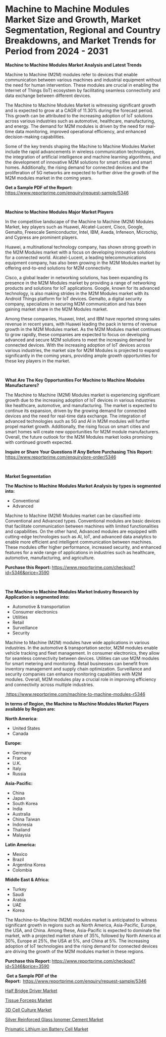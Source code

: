 <p><h1>Machine to Machine Modules Market Size and Growth, Market Segmentation, Regional and Country Breakdowns, and Market Trends for Period from 2024 -  2031</h1></p><p><strong>Machine to Machine Modules Market Analysis and Latest Trends</strong></p>
<p><p>Machine to Machine (M2M) modules refer to devices that enable communication between various machines and industrial equipment without the need for human intervention. These modules are crucial in enabling the Internet of Things (IoT) ecosystem by facilitating seamless connectivity and data exchange between different devices.</p><p>The Machine to Machine Modules Market is witnessing significant growth and is expected to grow at a CAGR of 11.30% during the forecast period. This growth can be attributed to the increasing adoption of IoT solutions across various industries such as automotive, healthcare, manufacturing, and energy. The demand for M2M modules is driven by the need for real-time data monitoring, improved operational efficiency, and enhanced decision-making capabilities.</p><p>Some of the key trends shaping the Machine to Machine Modules Market include the rapid advancements in wireless communication technologies, the integration of artificial intelligence and machine learning algorithms, and the development of innovative M2M solutions for smart cities and smart homes. Additionally, the rising demand for connected devices and the proliferation of 5G networks are expected to further drive the growth of the M2M modules market in the coming years.</p></p>
<p><strong>Get a Sample PDF of the Report:&nbsp;</strong> <a href="https://www.reportprime.com/enquiry/request-sample/5346">https://www.reportprime.com/enquiry/request-sample/5346</a></p>
<p>&nbsp;</p>
<p><strong>Machine to Machine Modules Major Market Players</strong></p>
<p><p>In the competitive landscape of the Machine to Machine (M2M) Modules Market, key players such as Huawei, Alcatel-Lucent, Cisco, Google, Gemalto, Freescale Semiconductor, Intel, IBM, Axeda, Infeneon, Microchip, and Cypress are prominent players. </p><p>Huawei, a multinational technology company, has shown strong growth in the M2M Modules market with a focus on developing innovative solutions for a connected world. Alcatel-Lucent, a leading telecommunications equipment company, has also been growing in the M2M Modules market by offering end-to-end solutions for M2M connectivity. </p><p>Cisco, a global leader in networking solutions, has been expanding its presence in the M2M Modules market by providing a range of networking products and solutions for IoT applications. Google, known for its advanced technology, is also making strides in the M2M Modules market with its Android Things platform for IoT devices. Gemalto, a digital security company, specializes in securing M2M communication and has been gaining market share in the M2M Modules market.</p><p>Among these companies, Huawei, Intel, and IBM have reported strong sales revenue in recent years, with Huawei leading the pack in terms of revenue growth in the M2M Modules market. As the M2M Modules market continues to grow rapidly, these companies are expected to focus on developing advanced and secure M2M solutions to meet the increasing demand for connected devices. With the increasing adoption of IoT devices across various industries, the market size for M2M Modules is projected to expand significantly in the coming years, providing ample growth opportunities for these key players in the market.</p></p>
<p>&nbsp;</p>
<p><strong>What Are The Key Opportunities For Machine to Machine Modules Manufacturers?</strong></p>
<p><p>The Machine to Machine (M2M) Modules market is experiencing significant growth due to the increasing adoption of IoT devices in various industries like healthcare, automotive, and manufacturing. The market is expected to continue its expansion, driven by the growing demand for connected devices and the need for real-time data exchange. The integration of advanced technologies such as 5G and AI in M2M modules will further propel market growth. Additionally, the rising focus on smart cities and smart homes will create new opportunities for M2M module manufacturers. Overall, the future outlook for the M2M Modules market looks promising with continued growth expected.</p></p>
<p><strong>Inquire or Share Your Questions If Any Before Purchasing This Report:</strong> <a href="https://www.reportprime.com/enquiry/pre-order/5346">https://www.reportprime.com/enquiry/pre-order/5346</a></p>
<p>&nbsp;</p>
<p><strong>Market Segmentation</strong></p>
<p><strong>The Machine to Machine Modules Market Analysis by types is segmented into:</strong></p>
<p><ul><li>Conventional</li><li>Advanced</li></ul></p>
<p><p>Machine to Machine (M2M) Modules market can be classified into Conventional and Advanced types. Conventional modules are basic devices that facilitate communication between machines with limited functionalities and capabilities. On the other hand, Advanced modules are equipped with cutting-edge technologies such as AI, IoT, and advanced data analytics to enable more efficient and intelligent communication between machines. These modules offer higher performance, increased security, and enhanced features for a wide range of applications in industries such as healthcare, automotive, manufacturing, and agriculture.</p></p>
<p><strong>Purchase this Report:&nbsp;</strong><a href="https://www.reportprime.com/checkout?id=5346&price=3590">https://www.reportprime.com/checkout?id=5346&price=3590</a></p>
<p>&nbsp;</p>
<p><strong>The Machine to Machine Modules Market Industry Research by Application is segmented into:</strong></p>
<p><ul><li>Automotive & transportation</li><li>Consumer electronics</li><li>Utilities</li><li>Retail</li><li>Surveillance</li><li>Security</li></ul></p>
<p><p>Machine to Machine (M2M) modules have wide applications in various industries. In the automotive & transportation sector, M2M modules enable vehicle tracking and fleet management. In consumer electronics, they allow for seamless connectivity between devices. Utilities can use M2M modules for smart metering and monitoring. Retail businesses can benefit from inventory management and supply chain optimization. Surveillance and security companies can enhance monitoring capabilities with M2M modules. Overall, M2M modules play a crucial role in improving efficiency and connectivity across multiple industries.</p></p>
<p><a href="https://www.reportprime.com/machine-to-machine-modules-r5346">&nbsp;https://www.reportprime.com/machine-to-machine-modules-r5346</a></p>
<p><strong>In terms of Region, the Machine to Machine Modules Market Players available by Region are:</strong></p>
<p>
    <p> <strong> North America: </strong>
        <ul>
            <li>United States</li>
            <li>Canada</li>
        </ul>
        </p> 
    <p> <strong> Europe: </strong>
        <ul>
            <li>Germany</li>
            <li>France</li>
            <li>U.K.</li>
            <li>Italy</li>
            <li>Russia</li>
        </ul>
        </p> 
    <p> <strong> Asia-Pacific: </strong>
        <ul>
            <li>China</li>
            <li>Japan</li>
            <li>South Korea</li>
            <li>India</li>
            <li>Australia</li>
            <li>China Taiwan</li>
            <li>Indonesia</li>
            <li>Thailand</li>
            <li>Malaysia</li>
        </ul>
        </p> 
    <p> <strong> Latin America: </strong>
        <ul>
            <li>Mexico</li>
            <li>Brazil</li>
            <li>Argentina Korea</li>
            <li>Colombia</li>
        </ul>
        </p> 
    <p> <strong> Middle East & Africa: </strong>
        <ul>
            <li>Turkey</li>
            <li>Saudi</li>
            <li>Arabia</li>
            <li>UAE</li>
            <li>Korea</li>
        </ul>
    </p>
    </p>
<p><p>The Machine-to-Machine (M2M) modules market is anticipated to witness significant growth in regions such as North America, Asia-Pacific, Europe, the USA, and China. Among these, Asia-Pacific is expected to dominate the market, with a projected market share of 35%, followed by North America at 30%, Europe at 25%, the USA at 5%, and China at 5%. The increasing adoption of IoT technologies and the rising demand for connected devices are driving the growth of the M2M modules market in these regions.</p></p>
<p><strong>Purchase this Report: </strong><a href="https://www.reportprime.com/checkout?id=5346&price=3590">https://www.reportprime.com/checkout?id=5346&price=3590</a></p>
<p>&nbsp;<strong>Get a Sample PDF of the Report:&nbsp;&nbsp;</strong><a href="https://www.reportprime.com/enquiry/request-sample/5346">https://www.reportprime.com/enquiry/request-sample/5346</a></p>
<p><strong></strong></p>
<p><p><a href="https://github.com/gladysalidde/Market-Research-Report-List-2/blob/main/half-bridge-driver-market.md">Half Bridge Driver Market</a></p><p><a href="https://medium.com/@michael.parsons65654/exploring-tissue-forceps-market-dynamics-revenue-analysis-and-growth-projections-in-the-tissue-2456b4dc7d13">Tissue Forceps Market</a></p><p><a href="https://medium.com/@alishaseffanie64/3d-cell-culture-market-size-by-type-scaffold-based-scaffold-free-microchips-by-product-efficacy-cf771521f771">3D Cell Culture Market</a></p><p><a href="https://medium.com/@tracey.skinner9085/global-silver-reinforced-glass-ionomer-cement-industry-research-report-competitive-landscape-00442b854cf5">Silver Reinforced Glass Ionomer Cement Market</a></p><p><a href="https://github.com/labibmmn112/Market-Research-Report-List-1/blob/main/prismatic-lithium-ion-battery-cell-market.md">Prismatic Lithium ion Battery Cell Market</a></p></p>